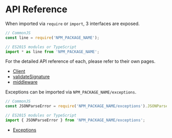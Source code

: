 # API Reference

When imported via `require` or `import`, 3 interfaces are exposed.

``` js
// CommonJS
const line = require('NPM_PACKAGE_NAME');

// ES2015 modules or TypeScript
import * as line from 'NPM_PACKAGE_NAME';
```

For the detailed API reference of each, please refer to their own pages.

- [Client](api-reference/client.md)
- [validateSignature](api-reference/validate-signature.md)
- [middleware](api-reference/middleware.md)

Exceptions can be imported via `NPM_PACKAGE_NAME/exceptions`.

``` js
// CommonJS
const JSONParseError = require('NPM_PACKAGE_NAME/exceptions').JSONParseError;

// ES2015 modules or TypeScript
import { JSONParseError } from 'NPM_PACKAGE_NAME/exceptions';
```

- [Exceptions](api-reference/exceptions.md)
